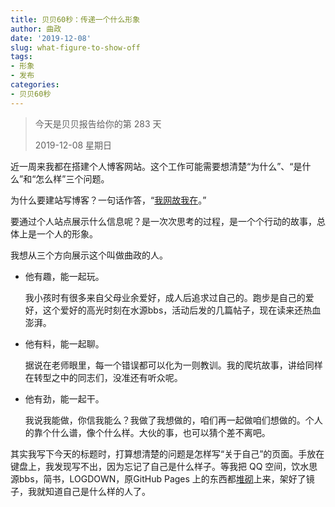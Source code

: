```yaml
---
title: 贝贝60秒：传递一个什么形象
author: 曲政
date: '2019-12-08'
slug: what-figure-to-show-off
tags:
- 形象
- 发布
categories:
- 贝贝60秒
---
```

> 今天是贝贝报告给你的第 283 天
>
> 2019-12-08 星期日

近一周来我都在搭建个人博客网站。这个工作可能需要想清楚“为什么”、“是什么”和“怎么样”三个问题。

为什么要建站写博客？一句话作答，“[我网故我在](https://yihui.org/cn/2016/12/student-project/)。”

要通过个人站点展示什么信息呢？是一次次思考的过程，是一个个行动的故事，总体上是一个人的形象。

我想从三个方向展示这个叫做曲政的人。

-   他有趣，能一起玩。

    我小孩时有很多来自父母业余爱好，成人后追求过自己的。跑步是自己的爱好，这个爱好的高光时刻在水源bbs，活动后发的几篇帖子，现在读来还热血澎湃。

-   他有料，能一起聊。

    据说在老师眼里，每一个错误都可以化为一则教训。我的爬坑故事，讲给同样在转型之中的同志们，没准还有听众呢。

-   他有劲，能一起干。

    我说我能做，你信我能么？我做了我想做的，咱们再一起做咱们想做的。个人的靠个什么谱，像个什么样。大伙的事，也可以猜个差不离吧。

其实我写下今天的标题时，打算想清楚的问题是怎样写“关于自己”的页面。手放在键盘上，我发现写不出，因为忘记了自己是什么样子。等我把 QQ 空间，饮水思源bbs，简书，LOGDOWN，原GitHub Pages 上的东西都[堆砌](https://yihui.org/cn/2019/07/inner-peace/)上来，架好了镜子，我就知道自己是什么样的人了。

